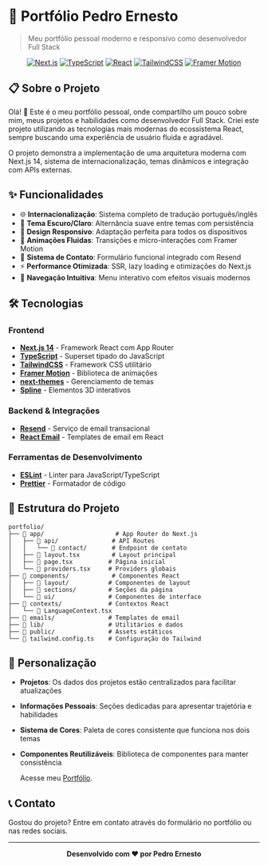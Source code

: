 # 🚀 Portfólio Pedro Ernesto

> Meu portfólio pessoal moderno e responsivo como desenvolvedor Full Stack

<div align="center">
  
[![Next.js](https://img.shields.io/badge/Next.js-000000?style=for-the-badge&logo=next.js&logoColor=white)](https://nextjs.org/)
[![TypeScript](https://img.shields.io/badge/TypeScript-007ACC?style=for-the-badge&logo=typescript&logoColor=white)](https://www.typescriptlang.org/)
[![React](https://img.shields.io/badge/React-20232A?style=for-the-badge&logo=react&logoColor=61DAFB)](https://reactjs.org/)
[![TailwindCSS](https://img.shields.io/badge/Tailwind_CSS-38B2AC?style=for-the-badge&logo=tailwind-css&logoColor=white)](https://tailwindcss.com/)
[![Framer Motion](https://img.shields.io/badge/Framer_Motion-0055FF?style=for-the-badge&logo=framer&logoColor=white)](https://www.framer.com/motion/)

</div>

## 📋 Sobre o Projeto

Olá! 👋 Este é o meu portfólio pessoal, onde compartilho um pouco sobre mim, meus projetos e habilidades como desenvolvedor Full Stack. Criei este projeto utilizando as tecnologias mais modernas do ecossistema React, sempre buscando uma experiência de usuário fluida e agradável.

O projeto demonstra a implementação de uma arquitetura moderna com Next.js 14, sistema de internacionalização, temas dinâmicos e integração com APIs externas.

## ✨ Funcionalidades

- 🌐 **Internacionalização**: Sistema completo de tradução português/inglês
- 🌙 **Tema Escuro/Claro**: Alternância suave entre temas com persistência
- 📱 **Design Responsivo**: Adaptação perfeita para todos os dispositivos
- 🎨 **Animações Fluidas**: Transições e micro-interações com Framer Motion
- 📧 **Sistema de Contato**: Formulário funcional integrado com Resend
- ⚡ **Performance Otimizada**: SSR, lazy loading e otimizações do Next.js
- 🎯 **Navegação Intuitiva**: Menu interativo com efeitos visuais modernos

## 🛠️ Tecnologias

### Frontend
- **[Next.js 14](https://nextjs.org/)** - Framework React com App Router
- **[TypeScript](https://www.typescriptlang.org/)** - Superset tipado do JavaScript
- **[TailwindCSS](https://tailwindcss.com/)** - Framework CSS utilitário
- **[Framer Motion](https://www.framer.com/motion/)** - Biblioteca de animações
- **[next-themes](https://github.com/pacocoursey/next-themes)** - Gerenciamento de temas
- **[Spline](https://spline.design/)** - Elementos 3D interativos

### Backend & Integrações
- **[Resend](https://resend.com/)** - Serviço de email transacional
- **[React Email](https://react.email/)** - Templates de email em React

### Ferramentas de Desenvolvimento
- **[ESLint](https://eslint.org/)** - Linter para JavaScript/TypeScript
- **[Prettier](https://prettier.io/)** - Formatador de código

## 📁 Estrutura do Projeto

```
portfolio/
├── 📁 app/                    # App Router do Next.js
│   ├── 📁 api/               # API Routes
│   │   └── 📁 contact/       # Endpoint de contato
│   ├── 📄 layout.tsx         # Layout principal
│   ├── 📄 page.tsx          # Página inicial
│   └── 📄 providers.tsx     # Providers globais
├── 📁 components/            # Componentes React
│   ├── 📁 layout/           # Componentes de layout
│   ├── 📁 sections/         # Seções da página
│   └── 📁 ui/               # Componentes de interface
├── 📁 contexts/             # Contextos React
│   └── 📄 LanguageContext.tsx
├── 📁 emails/               # Templates de email
├── 📁 lib/                  # Utilitários e dados
├── 📁 public/               # Assets estáticos
└── 📄 tailwind.config.ts    # Configuração do Tailwind
``` 

## 🎨 Personalização

- **Projetos**: Os dados dos projetos estão centralizados para facilitar atualizações
- **Informações Pessoais**: Seções dedicadas para apresentar trajetória e habilidades
- **Sistema de Cores**: Paleta de cores consistente que funciona nos dois temas
- **Componentes Reutilizáveis**: Biblioteca de componentes para manter consistência


  Acesse meu [Portfólio](https://pedro-dev-five.vercel.app/).


## 📞 Contato

Gostou do projeto? Entre em contato através do formulário no portfólio ou nas redes sociais.

---

<div align="center">
  <strong>Desenvolvido com ❤️ por Pedro Ernesto</strong>
</div> 

